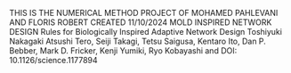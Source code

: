 THIS IS THE NUMERICAL METHOD PROJECT OF MOHAMED PAHLEVANI AND FLORIS ROBERT 
CREATED 11/10/2024
MOLD INSPIRED NETWORK DESIGN
Rules for Biologically Inspired Adaptive Network Design
Toshiyuki Nakagaki
Atsushi Tero, Seiji Takagi, Tetsu Saigusa, Kentaro Ito, Dan P. Bebber, Mark D. Fricker, Kenji Yumiki, Ryo Kobayashi and
DOI: 10.1126/science.1177894
